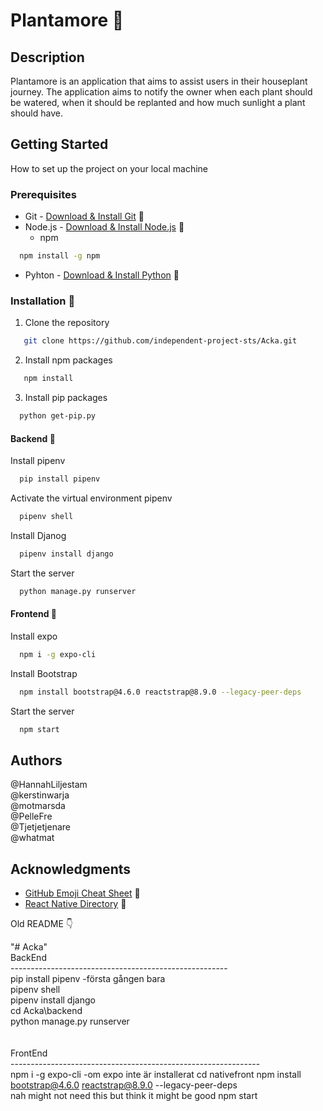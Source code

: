 # Plantamore :leaves: <br>

## Description <br>
Plantamore is an application that aims to assist users in their houseplant journey. The application aims to notify the owner when each plant should be watered, when it should be replanted and how much sunlight a plant should have. 
## Getting Started
How to set up the project on your local machine <br>

### Prerequisites
* Git - [Download & Install Git](https://git-scm.com/downloads) :link:
* Node.js - [Download & Install Node.js](https://nodejs.org/en/download/) :link:
  - npm 
```sh
  npm install -g npm
  ```  
 * Pyhton - [Download & Install Python](https://www.python.org/downloads/) :link:
 
### Installation :rocket:
1. Clone the repository
```sh
   git clone https://github.com/independent-project-sts/Acka.git 
   ```
2. Install npm packages
```sh
   npm install
   ```
3. Install pip packages
```sh
  python get-pip.py
  ```
#### Backend :wrench:
Install pipenv
 ```sh
   pip install pipenv
   ```
Activate the virtual environment pipenv 
 ```sh
   pipenv shell
   ```
Install Djanog
 ```sh
   pipenv install django
   ```
 Start the server 
 ```sh
   python manage.py runserver
   ```

#### Frontend :art:
Install expo 
 ```sh
   npm i -g expo-cli
   ```
Install Bootstrap
 ```sh
   npm install bootstrap@4.6.0 reactstrap@8.9.0 --legacy-peer-deps
   ```
Start the server 
 ```sh
   npm start
   ```

## Authors
@HannahLiljestam <br>
@kerstinwarja <br>
@motmarsda <br>
@PelleFre <br>
@Tjetjetjenare <br>
@whatmat <br>

## Acknowledgments
* [GitHub Emoji Cheat Sheet](https://www.webpagefx.com/tools/emoji-cheat-sheet) :link:
* [React Native Directory](https://reactnative.directory/) :link:

Old README :point_down:

"# Acka" <br>
BackEnd<br>
------------------------------------------------------<br>
pip install pipenv		-första gången bara <br>
pipenv shell  <br>
pipenv install django <br>
cd Acka\backend <br>
python manage.py runserver  <br>
<br>
<br>
FrontEnd<br>
--------------------------------------------------------------<br>
npm i -g expo-cli       -om expo inte är installerat
cd nativefront
npm install bootstrap@4.6.0 reactstrap@8.9.0 --legacy-peer-deps<br> nah might not need this but think it might be good
npm start<br>
